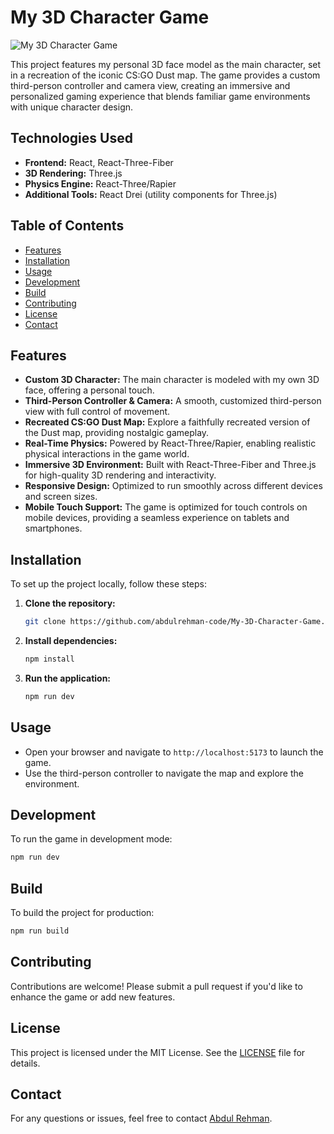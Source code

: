 # My 3D Character Game

![My 3D Character Game](https://res.cloudinary.com/dgljsrfmk/image/upload/v1728549141/oymdiwdncara9tzw9yxb.png)

This project features my personal 3D face model as the main character, set in a recreation of the iconic CS:GO Dust map. The game provides a custom third-person controller and camera view, creating an immersive and personalized gaming experience that blends familiar game environments with unique character design.

## Technologies Used

- **Frontend:** React, React-Three-Fiber
- **3D Rendering:** Three.js
- **Physics Engine:** React-Three/Rapier
- **Additional Tools:** React Drei (utility components for Three.js)

## Table of Contents

- [Features](#features)
- [Installation](#installation)
- [Usage](#usage)
- [Development](#development)
- [Build](#build)
- [Contributing](#contributing)
- [License](#license)
- [Contact](#contact)

## Features

- **Custom 3D Character:** The main character is modeled with my own 3D face, offering a personal touch.
- **Third-Person Controller & Camera:** A smooth, customized third-person view with full control of movement.
- **Recreated CS:GO Dust Map:** Explore a faithfully recreated version of the Dust map, providing nostalgic gameplay.
- **Real-Time Physics:** Powered by React-Three/Rapier, enabling realistic physical interactions in the game world.
- **Immersive 3D Environment:** Built with React-Three-Fiber and Three.js for high-quality 3D rendering and interactivity.
- **Responsive Design:** Optimized to run smoothly across different devices and screen sizes.
- **Mobile Touch Support:** The game is optimized for touch controls on mobile devices, providing a seamless experience on tablets and smartphones.

## Installation

To set up the project locally, follow these steps:

1. **Clone the repository:**

   ```bash
   git clone https://github.com/abdulrehman-code/My-3D-Character-Game.git
   ```

2. **Install dependencies:**

   ```bash
   npm install
   ```

3. **Run the application:**

   ```bash
   npm run dev
   ```

## Usage

- Open your browser and navigate to `http://localhost:5173` to launch the game.
- Use the third-person controller to navigate the map and explore the environment.

## Development

To run the game in development mode:

```bash
npm run dev
```

## Build

To build the project for production:

```bash
npm run build
```

## Contributing

Contributions are welcome! Please submit a pull request if you'd like to enhance the game or add new features.

## License

This project is licensed under the MIT License. See the [LICENSE](LICENSE) file for details.

## Contact

For any questions or issues, feel free to contact [Abdul Rehman](mailto:abdulrehman.code1@gmail.com).
